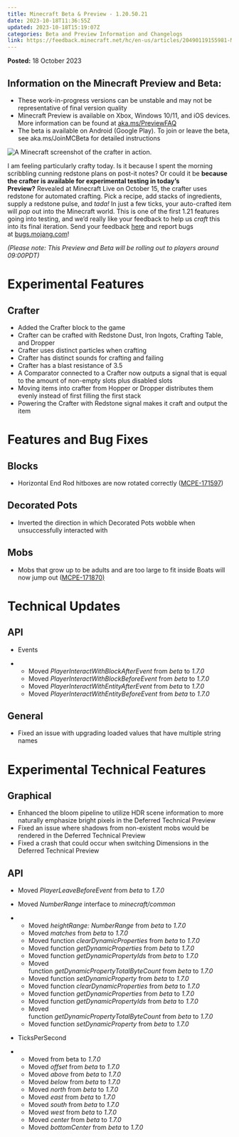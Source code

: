 ```yaml
---
title: Minecraft Beta & Preview - 1.20.50.21
date: 2023-10-18T11:36:55Z
updated: 2023-10-18T15:19:07Z
categories: Beta and Preview Information and Changelogs
link: https://feedback.minecraft.net/hc/en-us/articles/20490119155981-Minecraft-Beta-Preview-1-20-50-21
---
```


**Posted:** 18 October 2023

## **Information on the Minecraft Preview and Beta:**

- These work-in-progress versions can be unstable and may not be representative of final version quality
- Minecraft Preview is available on Xbox, Windows 10/11, and iOS devices. More information can be found at [aka.ms/PreviewFAQ](https://aka.ms/PreviewFAQ)
- The beta is available on Android (Google Play). To join or leave the beta, see aka.ms/JoinMCBeta for detailed instructions

![A Minecraft screenshot of the crafter in action.](https://feedback.minecraft.net/hc/article_attachments/20490157834381)

I am feeling particularly crafty today. Is it because I spent the morning scribbling cunning redstone plans on post-it notes? Or could it be **because the crafter is available for experimental testing in today’s Preview?** Revealed at Minecraft Live on October 15, the crafter uses redstone for automated crafting. Pick a recipe, add stacks of ingredients, supply a redstone pulse, and *tada!* In just a few ticks, your auto-crafted item will *pop* out into the Minecraft world. This is one of the first 1.21 features going into testing, and we’d really like your feedback to help us *craft* this into its final iteration. Send your feedback [here](https://aka.ms/Minecraft121Feedback) and report bugs at [bugs.mojang.com](https://bugs.mojang.com/)!

*(Please note: This Preview and Beta will be rolling out to players around 09:00PDT)*

# Experimental Features

## **Crafter**

- Added the Crafter block to the game 
- Crafter can be crafted with Redstone Dust, Iron Ingots, Crafting Table, and Dropper
- Crafter uses distinct particles when crafting
- Crafter has distinct sounds for crafting and failing 
- Crafter has a blast resistance of 3.5
- A Comparator connected to a Crafter now outputs a signal that is equal to the amount of non-empty slots plus disabled slots
- Moving items into crafter from Hopper or Dropper distributes them evenly instead of first filling the first stack 
- Powering the Crafter with Redstone signal makes it craft and output the item

# Features and Bug Fixes

## Blocks

- Horizontal End Rod hitboxes are now rotated correctly ([MCPE-171597](https://bugs.mojang.com/browse/MCPE-171597))

## Decorated Pots

- Inverted the direction in which Decorated Pots wobble when unsuccessfully interacted with

## Mobs

- Mobs that grow up to be adults and are too large to fit inside Boats will now jump out ([MCPE-171870)](https://bugs.mojang.com/browse/MCPE-171870)

# Technical Updates

## API

- Events

- - Moved *PlayerInteractWithBlockAfterEvent* from *beta* to *1.7.0*
  - Moved *PlayerInteractWithBlockBeforeEvent* from *beta* to *1.7.0*
  - Moved *PlayerInteractWithEntityAfterEvent* from *beta* to *1.7.0*
  - Moved *PlayerInteractWithEntityBeforeEvent* from *beta* to *1.7.0*

## General

- Fixed an issue with upgrading loaded values that have multiple string names

# Experimental Technical Features

## **Graphical**

- Enhanced the bloom pipeline to utilize HDR scene information to more naturally emphasize bright pixels in the Deferred Technical Preview
- Fixed an issue where shadows from non-existent mobs would be rendered in the Deferred Technical Preview 
- Fixed a crash that could occur when switching Dimensions in the Deferred Technical Preview 

## API

- Moved *PlayerLeaveBeforeEvent* from *beta* to *1.7.0*

- Moved *NumberRange* interface to *minecraft/common*

- - Moved *heightRange: NumberRange* from *beta* to *1.7.0*
  - Moved *matches* from *beta* to *1.7.0*
  - Moved function *clearDynamicProperties* from *beta* to *1.7.0*
  - Moved function *getDynamicProperties* from *beta* to *1.7.0*
  - Moved function *getDynamicPropertyIds* from *beta* to *1.7.0*
  - Moved function *getDynamicPropertyTotalByteCount* from *beta* to *1.7.0*
  - Moved function *setDynamicProperty* from *beta* to *1.7.0*
  - Moved function *clearDynamicProperties* from *beta* to *1.7.0*
  - Moved function *getDynamicProperties* from *beta* to *1.7.0*
  - Moved function *getDynamicPropertyIds* from *beta* to *1.7.0*
  - Moved function *getDynamicPropertyTotalByteCount* from *beta* to *1.7.0*
  - Moved function *setDynamicProperty* from *beta* to *1.7.0*

- TicksPerSecond

- - Moved from beta to *1.7.0*
  - Moved *offset* from *beta* to *1.7.0*
  - Moved *above* from *beta* to *1.7.0*
  - Moved *below* from *beta* to *1.7.0*
  - Moved *north* from *beta* to *1.7.0*
  - Moved *east* from *beta* to *1.7.0*
  - Moved *south* from *beta* to *1.7.0*
  - Moved *west* from *beta* to *1.7.0*
  - Moved *center* from *beta* to *1.7.0*
  - Moved *bottomCenter* from *beta* to *1.7.0*
